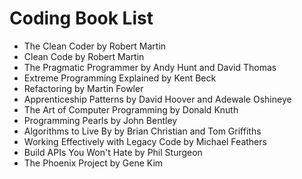 # Coding Book List

- The Clean Coder by Robert Martin
- Clean Code by Robert Martin
- The Pragmatic Programmer by Andy Hunt and David Thomas
- Extreme Programming Explained by Kent Beck
- Refactoring by Martin Fowler
- Apprenticeship Patterns by David Hoover and Adewale Oshineye
- The Art of Computer Programming by Donald Knuth
- Programming Pearls by John Bentley
- Algorithms to Live By by Brian Christian and Tom Griffiths
- Working Effectively with Legacy Code by Michael Feathers
- Build APIs You Won't Hate by Phil Sturgeon
- The Phoenix Project by Gene Kim
